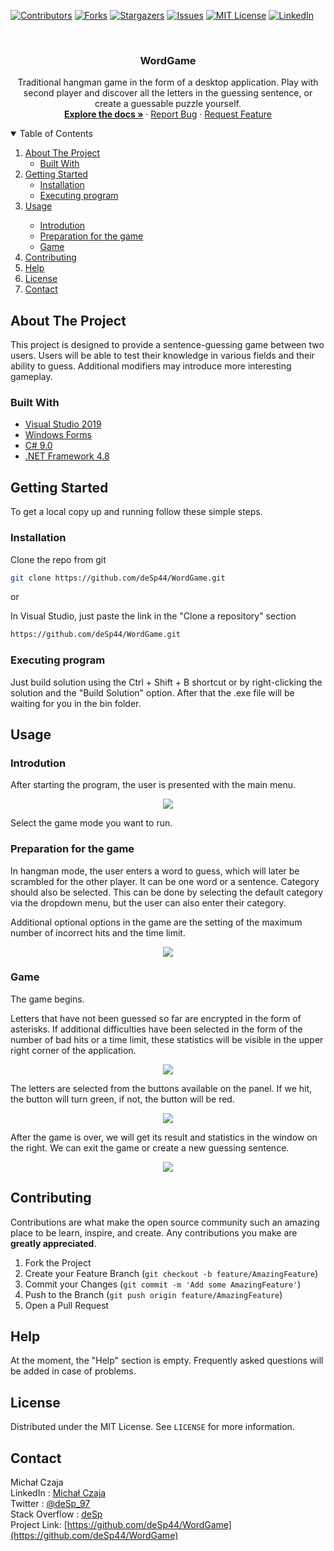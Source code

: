 [![Contributors][contributors-shield]][contributors-url]
[![Forks][forks-shield]][forks-url]
[![Stargazers][stars-shield]][stars-url]
[![Issues][issues-shield]][issues-url]
[![MIT License][license-shield]][license-url]
[![LinkedIn][linkedin-shield]][linkedin-url]

<!-- PROJECT LOGO -->
<br />
<p align="center">
  <h3 align="center">WordGame</h3>
  <p align="center">
Traditional hangman game in the form of a desktop application. Play with second player and discover all the letters in the guessing sentence, or create a guessable puzzle yourself.
    <br />
    <a href="https://github.com/deSp44/WordGame"><strong>Explore the docs »</strong></a>
	·
    <a href="https://github.com/deSp44/WordGame/issues">Report Bug</a>
	·
    <a href="https://github.com/deSp44/WordGame/issues">Request Feature</a>
  </p>
</p>



<!-- TABLE OF CONTENTS -->
<details open="open">
  <summary>Table of Contents</summary>
  <ol>
    <li>
      <a href="#about-the-project">About The Project</a>
      <ul>
        <li><a href="#built-with">Built With</a></li>
      </ul>
    </li>
    <li>
      <a href="#getting-started">Getting Started</a>
      <ul>
        <li><a href="#installation">Installation</a></li>
		    <li><a href="#executing-program">Executing program</a></li>
      </ul>
    </li>
    <li><a href="#usage">Usage</a></li>
    <ul>
        <li><a href="#introdution">Introdution</a></li>
		    <li><a href="#preparation-for-the-game">Preparation for the game</a></li>
        <li><a href="#game">Game</a></li>
      </ul>
    <li><a href="#contributing">Contributing</a></li>
	<li><a href="#help">Help</a></li>
    <li><a href="#license">License</a></li>
    <li><a href="#contact">Contact</a></li>
  </ol>
</details>

<!-- ABOUT THE PROJECT -->
## About The Project
This project is designed to provide a sentence-guessing game between two users. Users will be able to test their knowledge in various fields and their ability to guess. Additional modifiers may introduce more interesting gameplay.

### Built With
* [Visual Studio 2019](https://visualstudio.microsoft.com/pl/vs/)
* [Windows Forms](https://docs.microsoft.com/pl-pl/dotnet/desktop/winforms/?view=netframeworkdesktop-4.8)
* [C# 9.0](https://docs.microsoft.com/pl-pl/dotnet/csharp/whats-new/csharp-9)
* [.NET Framework 4.8](https://dotnet.microsoft.com/download/dotnet-framework/net48)

<!-- GETTING STARTED -->
## Getting Started

To get a local copy up and running follow these simple steps.

### Installation
Clone the repo from git
   ```sh
   git clone https://github.com/deSp44/WordGame.git
   ```
   or
   
In Visual Studio, just paste the link in the "Clone a repository" section
   ```sh
   https://github.com/deSp44/WordGame.git
   ```
   
### Executing program
Just build solution using the Ctrl + Shift + B shortcut or by right-clicking the solution and the "Build Solution" option. After that the .exe file will be waiting for you in the bin folder.

<!-- USAGE EXAMPLES -->
## Usage

### Introdution
After starting the program, the user is presented with the main menu.
<p align="center">
  <img src="https://user-images.githubusercontent.com/56117577/126140557-e0489071-57d6-423f-a4a6-33d61f731936.png" />
</p>
Select the game mode you want to run.

### Preparation for the game
In hangman mode, the user enters a word to guess, which will later be scrambled for the other player. It can be one word or a sentence. Category should also be selected. This can be done by selecting the default category via the dropdown menu, but the user can also enter their category.

Additional optional options in the game are the setting of the maximum number of incorrect hits and the time limit.

<p align="center">
  <img src="https://user-images.githubusercontent.com/56117577/126141898-146f30f6-5297-46c9-b3f5-aa4f589fa612.png" />
</p>

### Game
The game begins.

Letters that have not been guessed so far are encrypted in the form of asterisks. If additional difficulties have been selected in the form of the number of bad hits or a time limit, these statistics will be visible in the upper right corner of the application.
<p align="center">
  <img src="https://user-images.githubusercontent.com/56117577/126142042-ec2a3001-94c8-4a27-9ebf-6d30e96c47e3.png" />
</p>

The letters are selected from the buttons available on the panel. If we hit, the button will turn green, if not, the button will be red.
<p align="center">
  <img src="https://user-images.githubusercontent.com/56117577/126142761-a411e2ce-cbcf-4db5-a96f-e94d3b68c038.png" />
</p>

After the game is over, we will get its result and statistics in the window on the right. We can exit the game or create a new guessing sentence.
<p align="center">
  <img src="https://user-images.githubusercontent.com/56117577/126143149-dbae1d1e-9e38-4ad9-a9e2-66b38f6ffd5a.png" />
</p>


<!-- CONTRIBUTING -->
## Contributing
Contributions are what make the open source community such an amazing place to be learn, inspire, and create. Any contributions you make are **greatly appreciated**.

1. Fork the Project
2. Create your Feature Branch (`git checkout -b feature/AmazingFeature`)
3. Commit your Changes (`git commit -m 'Add some AmazingFeature'`)
4. Push to the Branch (`git push origin feature/AmazingFeature`)
5. Open a Pull Request

<!-- HELP -->
## Help
At the moment, the "Help" section is empty. Frequently asked questions will be added in case of problems.

<!-- LICENSE -->
## License
Distributed under the MIT License. See `LICENSE` for more information.

<!-- CONTACT -->
## Contact
Michał Czaja
<br />
LinkedIn : [Michał Czaja](https://pl.linkedin.com/in/micha%C5%82-czaja-735013209)
<br />
Twitter : [@deSp_97](https://twitter.com/deSp_97)
<br />
Stack Overflow : [deSp](https://stackoverflow.com/users/15499426/desp)
<br />
Project Link: [https://github.com/deSp44/WordGame](https://github.com/deSp44/WordGame)



<!-- MARKDOWN LINKS & IMAGES -->
<!-- https://www.markdownguide.org/basic-syntax/#reference-style-links -->
[contributors-shield]: https://img.shields.io/github/contributors/deSp44/WordGame.svg?style=for-the-badge
[contributors-url]: https://github.com/deSp44/WordGame/graphs/contributors
[forks-shield]: https://img.shields.io/github/forks/deSp44/WordGame.svg?style=for-the-badge
[forks-url]: https://github.com/deSp44/WordGame/network/members
[stars-shield]: https://img.shields.io/github/stars/deSp44/WordGame.svg?style=for-the-badge
[stars-url]: https://github.com/deSp44/WordGame/stargazers
[issues-shield]: https://img.shields.io/github/issues/deSp44/WordGame.svg?style=for-the-badge
[issues-url]: https://github.com/deSp44/WordGame/issues
[license-shield]: https://img.shields.io/github/license/deSp44/WordGame.svg?style=for-the-badge
[license-url]: https://github.com/deSp44/WordGame/blob/master/LICENSE.txt
[linkedin-shield]: https://img.shields.io/badge/-LinkedIn-black.svg?style=for-the-badge&logo=linkedin&colorB=555
[linkedin-url]: https://www.linkedin.com/in/micha%C5%82-czaja-735013209/
